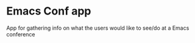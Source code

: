 
Emacs Conf app
==============

App for gathering info on what the users would like to see/do at a
Emacs conference
